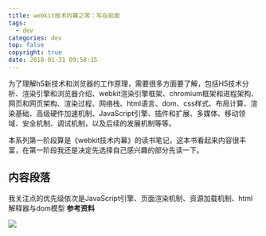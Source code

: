 ```yaml
---
title: webkit技术内幕之零：写在前面
tags:
  - dev
categories: dev
top: false
copyright: true
date: 2018-01-31 09:58:15
---
```

为了理解h5新技术和浏览器的工作原理，需要很多方面要了解，包括H5技术分析、渲染引擎和浏览器介绍、webkit渲染引擎框架、chromium框架和进程架构、网页和网页架构、渲染过程、网络栈、html语言、dom、css样式、布局计算、渲染基础、高级硬件加速机制、JavaScript引擎、插件和扩展、多媒体、移动领域、安全机制、调试机制，以及后续的发展机制等等。
<!--more-->
本系列第一阶段算是《webkit技术内幕》的读书笔记，这本书看起来内容很丰富，在第一阶段我还是决定先选择自己感兴趣的部分先读一下。
## 内容段落
我关注点的优先级依次是JavaScript引擎、页面渲染机制、资源加载机制、html解释器与dom模型
**参考资料**
[]()

![](http://static.zhyjor.com/wexin.png)
